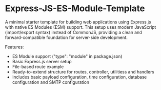 # Express-JS-ES-Module-Template
A minimal starter template for building web applications using Express.js with native ES Modules (ESM) support. This setup uses modern JavaScript (import/export syntax) instead of CommonJS, providing a clean and forward-compatible foundation for server-side development.

Features:
- ES Module support ("type": "module" in package.json)
- Basic Express.js server setup
- File-based route example
- Ready-to-extend structure for routes, controller, utilitiess and handlers
- Includes basic payload configuration, time configuration, database configuration and SMTP configuration
